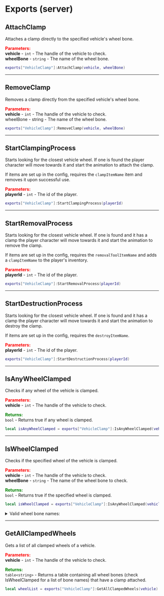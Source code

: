 # Exports (server)

## AttachClamp

Attaches a clamp directly to the specified vehicle's wheel bone.

<font style="color:red;">**Parameters:**</font><br>
**vehicle** - `int` - The handle of the vehicle to check.<br>
**wheelBone** - `string` - The name of the wheel bone.

```lua
exports["VehicleClamp"]:AttachClamp(vehicle, wheelBone)
```

***

## RemoveClamp

Removes a clamp directly from the specified vehicle's wheel bone.

<font style="color:red;">**Parameters:**</font><br>
**vehicle** - `int` - The handle of the vehicle to check.<br>
wheelBone - string - The name of the wheel bone.

```lua
exports["VehicleClamp"]:RemoveClamp(vehicle, wheelBone)
```

***

## StartClampingProcess

Starts looking for the closest vehicle wheel. If one is found the player character will move 
towards it and start the animation to attach the clamp.

If items are set up in the config, requires the `clampItemName` item and removes it upon successful 
use.

<font style="color:red;">**Parameters:**</font><br>
**playerId** - `int` - The id of the player.

```lua
exports["VehicleClamp"]:StartClampingProcess(playerId)
```

***

## StartRemovalProcess

Starts looking for the closest vehicle wheel. If one is found and it has a clamp the player 
character will move towards it and start the animation to remove the clamp.

If items are set up in the config, requires the `removalToolItemName` and adds a `clampItemName` to 
the player's inventory.

<font style="color:red;">**Parameters:**</font><br>
**playerId** - `int` - The id of the player.

```lua
exports["VehicleClamp"]:StartRemovalProcess(playerId)
```

***

## StartDestructionProcess

Starts looking for the closest vehicle wheel. If one is found and it has a clamp the player 
character will move towards it and start the animation to destroy the clamp.

If items are set up in the config, requires the `destroyItemName`.

<font style="color:red;">**Parameters:**</font><br>
**playerId** - `int` - The id of the player.

```lua
exports["VehicleClamp"]:StartDestructionProcess(playerId)
```

***

## IsAnyWheelClamped

Checks if any wheel of the vehicle is clamped.

<font style="color:red;">**Parameters:**</font><br>
**vehicle** - `int` - The handle of the vehicle to check.

<font style="color:green;">**Returns:**</font><br>
`bool` - Returns true if any wheel is clamped.

```lua
local isAnyWheelClamped = exports["VehicleClamp"]:IsAnyWheelClamped(vehicle)
```

***

## IsWheelClamped

Checks if the specified wheel of the vehicle is clamped.

<font style="color:red;">**Parameters:**</font><br>
**vehicle** - `int` - The handle of the vehicle to check.<br>
**wheelBone** - `string` - The name of the wheel bone to check.

<font style="color:green;">**Returns:**</font><br>
`bool` - Returns true if the specified wheel is clamped.

```lua
local isWheelClamped = exports["VehicleClamp"]:IsAnyWheelClamped(vehicle, wheelBone)
```

<details>
<summary>Valid wheel bone names:</summary>

* Front left: `wheel_lf`
* Front right: `wheel_rf`
* Rear left: `wheel_lr`
* Rear right: `wheel_rr`
* Middle left: `wheel_lm`, `wheel_lm1`, `wheel_lm2`, `wheel_lm3`
* Middle right: `wheel_rm`, `wheel_rm1`, `wheel_rm2`, `wheel_rm3`

</details>

***

## GetAllClampedWheels

Gets a list of all clamped wheels of a vehicle.

<font style="color:red;">**Parameters:**</font><br>
**vehicle** - `int` - The handle of the vehicle to check.

<font style="color:green;">**Returns:**</font><br>
`table<string>` - Returns a table containing all wheel bones (check IsWheelClamped for a list of 
bone names) that have a clamp attached.

```lua
local wheelList = exports["VehicleClamp"]:GetAllClampedWheels(vehicle)
```
